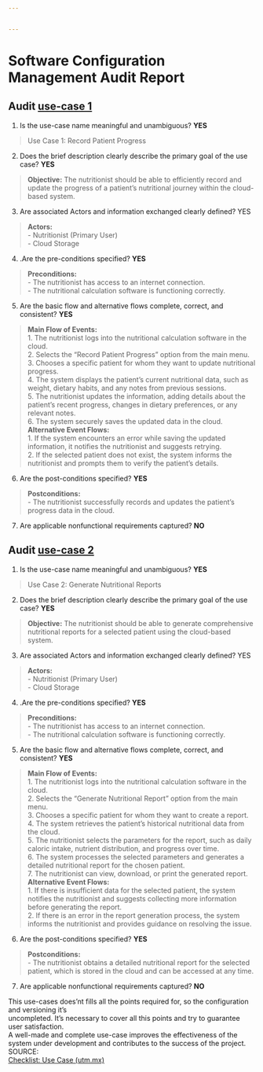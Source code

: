 ```yaml
---


---
```


<h1 id="software-configuration-management-audit-report">Software Configuration Management Audit Report</h1>
<h2 id="audit-use-case-1">Audit <a href="https://github.com/Giuseph-CT/FIS-Proyecto-2023/blob/TerceraEntrega_MD/Artifacts/use%20cases.md">use-case 1</a></h2>
<ol>
<li>Is the use-case name meaningful and unambiguous?  <strong>YES</strong></li>
</ol>
<blockquote>
<p>Use Case 1: Record Patient Progress</p>
</blockquote>
<ol start="2">
<li>Does the brief description clearly describe the primary goal of the use case? <strong>YES</strong></li>
</ol>
<blockquote>
<p><strong>Objective:</strong> The nutritionist should be able to efficiently record and update the progress of a patient’s nutritional journey within the cloud-based system.</p>
</blockquote>
<ol start="3">
<li>Are associated Actors and information exchanged clearly defined? YES</li>
</ol>
<blockquote>
<p><strong>Actors:</strong><br>
-   Nutritionist (Primary User)<br>
-   Cloud Storage</p>
</blockquote>
<ol start="4">
<li>.Are the pre-conditions specified? <strong>YES</strong></li>
</ol>
<blockquote>
<p><strong>Preconditions:</strong><br>
-   The nutritionist has access to an internet connection.<br>
-   The nutritional calculation software is functioning correctly.</p>
</blockquote>
<ol start="5">
<li>Are the basic flow and alternative flows complete, correct, and consistent? <strong>YES</strong></li>
</ol>
<blockquote>
<p><strong>Main Flow of Events:</strong><br>
1.  The nutritionist logs into the nutritional calculation software in the cloud.<br>
2.  Selects the “Record Patient Progress” option from the main menu.<br>
3.  Chooses a specific patient for whom they want to update nutritional progress.<br>
4.  The system displays the patient’s current nutritional data, such as weight, dietary habits, and any notes from previous sessions.<br>
5.  The nutritionist updates the information, adding details about the patient’s recent progress, changes in dietary preferences, or any relevant notes.<br>
6.  The system securely saves the updated data in the cloud.<br>
<strong>Alternative Event Flows:</strong><br>
1.  If the system encounters an error while saving the updated information, it notifies the nutritionist and suggests retrying.<br>
2.  If the selected patient does not exist, the system informs the nutritionist and prompts them to verify the patient’s details.</p>
</blockquote>
<ol start="6">
<li>Are the post-conditions specified? <strong>YES</strong></li>
</ol>
<blockquote>
<p><strong>Postconditions:</strong><br>
-   The nutritionist successfully records and updates the patient’s progress data in the cloud.</p>
</blockquote>
<ol start="7">
<li>Are applicable nonfunctional requirements captured? <strong>NO</strong></li>
</ol>
<h2 id="audit-use-case-2">Audit <a href="https://github.com/Giuseph-CT/FIS-Proyecto-2023/blob/TerceraEntrega_MD/Artifacts/use%20cases.md">use-case 2</a></h2>
<ol>
<li>Is the use-case name meaningful and unambiguous?  <strong>YES</strong></li>
</ol>
<blockquote>
<p>Use Case 2: Generate Nutritional Reports</p>
</blockquote>
<ol start="2">
<li>Does the brief description clearly describe the primary goal of the use case? <strong>YES</strong></li>
</ol>
<blockquote>
<p><strong>Objective:</strong> The nutritionist should be able to generate comprehensive nutritional reports for a selected patient using the cloud-based system.</p>
</blockquote>
<ol start="3">
<li>Are associated Actors and information exchanged clearly defined? YES</li>
</ol>
<blockquote>
<p><strong>Actors:</strong><br>
-   Nutritionist (Primary User)<br>
-   Cloud Storage</p>
</blockquote>
<ol start="4">
<li>.Are the pre-conditions specified? <strong>YES</strong></li>
</ol>
<blockquote>
<p><strong>Preconditions:</strong><br>
-   The nutritionist has access to an internet connection.<br>
-   The nutritional calculation software is functioning correctly.</p>
</blockquote>
<ol start="5">
<li>Are the basic flow and alternative flows complete, correct, and consistent? <strong>YES</strong></li>
</ol>
<blockquote>
<p><strong>Main Flow of Events:</strong><br>
1.  The nutritionist logs into the nutritional calculation software in the cloud.<br>
2.  Selects the “Generate Nutritional Report” option from the main menu.<br>
3.  Chooses a specific patient for whom they want to create a report.<br>
4.  The system retrieves the patient’s historical nutritional data from the cloud.<br>
5.  The nutritionist selects the parameters for the report, such as daily caloric intake, nutrient distribution, and progress over time.<br>
6.  The system processes the selected parameters and generates a detailed nutritional report for the chosen patient.<br>
7.  The nutritionist can view, download, or print the generated report.<br>
<strong>Alternative Event Flows:</strong><br>
1.  If there is insufficient data for the selected patient, the system notifies the nutritionist and suggests collecting more information before generating the report.<br>
2.  If there is an error in the report generation process, the system informs the nutritionist and provides guidance on resolving the issue.</p>
</blockquote>
<ol start="6">
<li>Are the post-conditions specified? <strong>YES</strong></li>
</ol>
<blockquote>
<p><strong>Postconditions:</strong><br>
-   The nutritionist obtains a detailed nutritional report for the selected patient, which is stored in the cloud and can be accessed at any time.</p>
</blockquote>
<ol start="7">
<li>Are applicable nonfunctional requirements captured? <strong>NO</strong></li>
</ol>
<p>This use-cases does’nt fills all the points required for, so the configuration and versioning  it’s<br>
uncompleted. It’s necessary to cover all this points and try to guarantee user satisfaction.<br>
A well-made and complete use-case improves the effectiveness of the system under development and contributes to the success of the project.<br>
SOURCE:<br>
<a href="https://www.utm.mx/~caff/doc/OpenUPWeb/openup/guidances/checklists/use_case_C5362874.html">Checklist: Use Case (utm.mx)</a></p>


